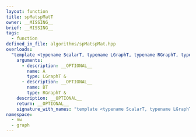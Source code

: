 ```yaml
---
layout: function
title: spMatspMatT
owner: __MISSING__
brief: __MISSING__
tags:
  - function
defined_in_file: algorithms/spMatspMat.hpp
overloads:
  "template <typename ScalarT, typename LGraphT, typename RGraphT, typename MapOpT, typename ReduceOpT>\nedge_list<directed, ScalarT> spMatspMatT(LGraphT &, RGraphT &)":
    arguments:
      - description: __OPTIONAL__
        name: A
        type: LGraphT &
      - description: __OPTIONAL__
        name: BT
        type: RGraphT &
    description: __OPTIONAL__
    return: __OPTIONAL__
    signature_with_names: "template <typename ScalarT, typename LGraphT, typename RGraphT, typename MapOpT, typename ReduceOpT>\nedge_list<directed, ScalarT> spMatspMatT(LGraphT & A, RGraphT & BT)"
namespace:
  - nw
  - graph
---
```

